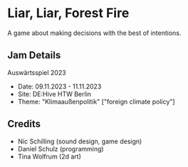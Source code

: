 # Liar, Liar, Forest Fire
A game about making decisions with the best of intentions.

## Jam Details
Auswärtsspiel 2023
- Date: 09.11.2023 - 11.11.2023
- Site: DE:Hive HTW Berlin
- Theme: "Klimaaußenpolitik" ["foreign climate policy"]

## Credits
- Nic Schilling (sound design, game design)
- Daniel Schulz (programming)
- Tina Wolfrum (2d art)

